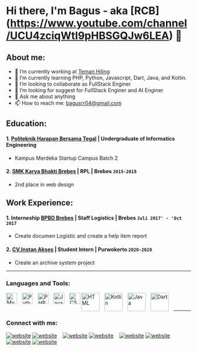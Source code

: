 # Hi there, I'm Bagus - aka [RCB] (https://www.youtube.com/channel/UCU4zciqWtI9pHBSGQJw6LEA) 👋
## About me:
- 🔭 I’m currently working at [Teman Hiling](https://www.temanhiling.com)
- 🌱 I’m currently learning PHP, Python, Javascript, Dart, Java, and Kotlin.
- 👯 I’m looking to collaborate as FullStack Enginer
- 🤔 I’m looking for suggest for FullStack Enginer and AI Enginer
- 💬 Ask me about anything
- 📫 How to reach me: bagusrr04@gmail.com

## Education:

#### 1. [Politeknik Harapan Bersama Tegal](www.poltektegal.ac.id) | Undergraduate of Informatics Engineering
   - Kampus Merdeka Startup Campus Batch 2
 #### 2. [SMK Karya Bhakti Brebes](https://www.sman1kebumen.sch.id) | RPL | Brebes `2015-2018`
   - 2nd place in web design

## Work Experience:
#### 1. Interneship [BPBD Brebes](https://bpbd.brebeskab.go.id) | Staff Logistics | Brebes `Juli 2017' - 'Oct 2017`
   - Create documen Logistic and create a help item report 
#### 2. [CV.Instan Akses](https://instanakses.com) | Student Intern | Purwokerto `2020-2020`
   - Create an archive system project
---

### Languages and Tools:

[<img align="left" alt="MySQL" width="30px" src="https://cdn.jsdelivr.net/gh/devicons/devicon/icons/mysql/mysql-original.svg" style="padding-right:10px;" />][webdev]
[<img align="left" alt="Python" width="30px" src="https://upload.wikimedia.org/wikipedia/commons/thumb/c/c3/Python-logo-notext.svg/110px-Python-logo-notext.svg.png?20100317150552" style="padding-right:10px;" />][webdev]
[<img align="left" alt="PHP" width="30px" src="https://www.php.net//images/logos/new-php-logo.svg" style="padding-right:10px;" />][webdev]
[<img align="left" alt="JavaScript" width="30px" src="https://www.bing.com/th?id=OIP.BgotsGDf29y10kno47CHOwHaEo&w=316&h=197&c=8&rs=1&qlt=90&o=6&pid=3.1&rm=2" style="padding-right:10px;" />][webdev]
[<img align="left" alt="CSS" width="30px" src="https://www.bing.com/th?id=OIP.t8LlCJIKEWi5TeqGdfoxHQHaJ3&w=154&h=206&c=8&rs=1&qlt=90&o=6&pid=3.1&rm=2" style="padding-right:0px;" />][webdev]
[<img align="left" alt="HTML" width="50px" src="https://www.bing.com/th?id=OIP.bI8KDjd8-nDvzTX_Uok7FwHaHa&w=206&h=206&c=8&rs=1&qlt=90&o=6&pid=3.1&rm=2" style="padding-right:10px;" />][webdev]
[<img align="left" alt="Kotlin" width="50px" src="https://www.bing.com/th?id=OIP.D2ppCycgCvm90WV3CNIM-AHaHa&w=250&h=250&c=8&rs=1&qlt=90&o=6&pid=3.1&rm=2" style="padding-right:10px;" />][webdev]
[<img align="left" alt="Java" width="50px" src="https://www.bing.com/th?id=OIP.dJ7A1hPb-BDRBrhOmhrVAgHaHa&w=250&h=250&c=8&rs=1&qlt=90&o=6&pid=3.1&rm=2" style="padding-right:10px;" />][webdev]
[<img align="left" alt="Dart" width="50px" src="https://www.bing.com/th?id=OIP.PblQquEXxZ6U1BmBNlEprAHaDt&w=200&h=100&c=8&rs=1&qlt=90&o=6&pid=3.1&rm=2" style="padding-right:10px;" />][webdev]
<br />
<br />

---
### Connect with me:

[![website](./img/youtube-light.svg)](https://www.youtube.com/channel/UCU4zciqWtI9pHBSGQJw6LEA#gh-light-mode-only)
[![website](./img/youtube-dark.svg)](https://www.youtube.com/channel/UCU4zciqWtI9pHBSGQJw6LEA#gh-dark-mode-only)
&nbsp;&nbsp;
[![website](./img/twitter-light.svg)](https://twitter.com/ridhashi99#gh-light-mode-only)
[![website](./img/twitter-dark.svg)](https://twitter.com/ridhashi99#gh-dark-mode-only)
&nbsp;&nbsp;
[![website](./img/linkedin-light.svg)](https://www.linkedin.com/in/bagusrifqir#gh-light-mode-only)
[![website](./img/linkedin-dark.svg)](https://www.linkedin.com/in/bagusrifqir/#gh-dark-mode-only)
&nbsp;&nbsp;
[![website](./img/instagram-light.svg)](https://www.instagram.com/if_else0#gh-light-mode-only)
[![website](./img/instagram-dark.svg)](https://www.instagram.com/if_else0#gh-dark-mode-only)



[webdev]: https://github.com/bagusrr99/bagusrr99
